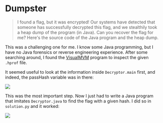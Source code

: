 # Dumpster

> I found a flag, but it was encrypted! Our systems have detected that someone has successfully decrypted this flag, and we stealthily took a heap dump of the program (in Java). Can you recover the flag for me? Here's the source code of the Java program and the heap dump.

This was a challenging one for me. I know some Java programming, but I have no Java forensics or reverse engineering experience. After some searching around, I found the [VisualMVM](https://visualvm.github.io/gettingstarted.html) program to inspect the given `.hprof` file.

It seemed useful to look at the information inside `Decryptor.main` first, and indeed, the passHash variable was in there:

![](https://i.imgur.com/x8RJDMV.png)

This was the most important step. Now I just had to write a Java program that imitates `Decryptor.java` to find the flag with a given hash. I did so in `solution.py` and it worked:

![](https://i.imgur.com/zLNXOih.png)
